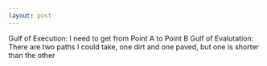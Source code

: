 ```yaml
---
layout: post
---
```


Gulf of Execution: I need to get from Point A to Point B
Gulf of Evalutation: There are two paths I could take, one dirt and one paved, but one is shorter than the other